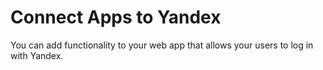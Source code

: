 # Connect Apps to Yandex
You can add functionality to your web app that allows your users to log in with Yandex. 
